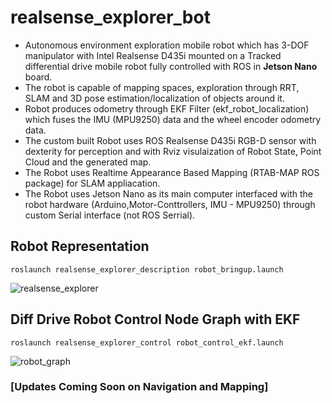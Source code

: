 # realsense_explorer_bot
- Autonomous environment exploration  mobile robot which has 3-DOF manipulator with Intel Realsense D435i mounted on a Tracked differential drive mobile  robot fully controlled with ROS in **Jetson Nano** board. 
- The robot is capable of mapping spaces, exploration through RRT, SLAM and 3D pose estimation/localization of objects around it. 
- Robot produces odometry through EKF Filter (ekf_robot_localization) which fuses the IMU (MPU9250) data and the wheel encoder odometry data.
- The custom built Robot uses ROS Realsense D435i RGB-D sensor with dexterity for perception and with Rviz visulaization of Robot State, Point Cloud and the generated map. 
- The Robot uses Realtime Appearance Based Mapping (RTAB-MAP ROS package) for SLAM appliacation.
- The Robot uses Jetson Nano as its main computer interfaced with the robot hardware (Arduino,Motor-Conttrollers, IMU - MPU9250) through custom Serial interface (not ROS Serrial). 
 
 ## Robot Representation
 ```
 roslaunch realsense_explorer_description robot_bringup.launch
 ```
![realsense_explorer](https://user-images.githubusercontent.com/24454678/141041838-f460d1d7-6816-4f1c-8b05-c221afe544ad.png)

 ## Diff Drive Robot Control Node Graph with EKF
 ```
 roslaunch realsense_explorer_control robot_control_ekf.launch
 ```
![robot_graph](https://user-images.githubusercontent.com/24454678/141041852-2e2d380f-32ec-4bdf-97c0-30d47c196c60.png)

### [Updates Coming Soon on Navigation and Mapping] ###

